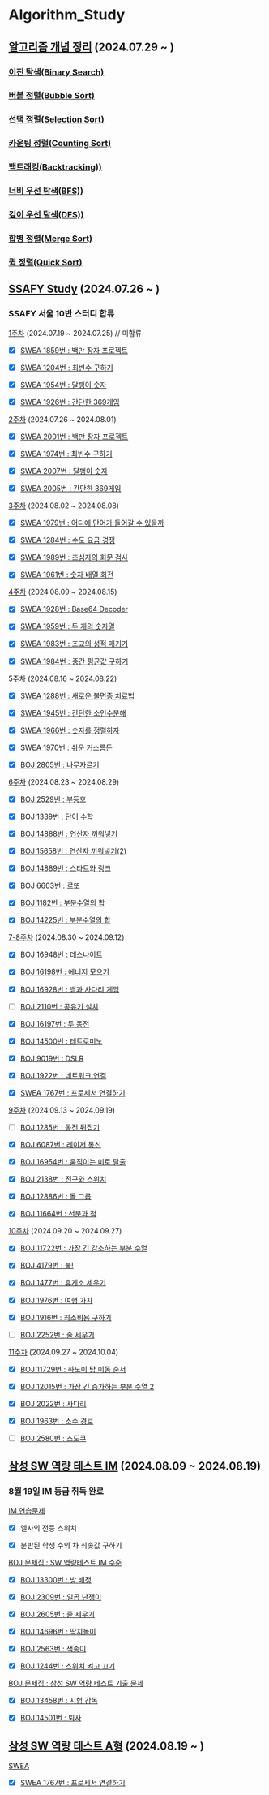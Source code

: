 # Algorithm_Study

## [알고리즘 개념 정리](https://github.com/EliteZer0/Algorithm_Study/tree/main/Concepts_Study) (2024.07.29 ~ )

### [이진 탐색(Binary Search)](https://github.com/EliteZer0/Algorithm_Study/tree/main/Concepts_Study/BinarySearch)

### [버블 정렬(Bubble Sort)](https://github.com/EliteZer0/Algorithm_Study/tree/main/Concepts_Study/BubbleSort)

### [선택 정렬(Selection Sort)](https://github.com/EliteZer0/Algorithm_Study/tree/main/Concepts_Study/SelectionSort)

### [카운팅 정렬(Counting Sort)](https://github.com/EliteZer0/Algorithm_Study/tree/main/Concepts_Study/CountingSort)

### [백트래킹(Backtracking))](https://github.com/EliteZer0/Algorithm_Study/tree/main/Concepts_Study/Backtracking)

### [너비 우선 탐색(BFS))](https://github.com/EliteZer0/Algorithm_Study/tree/main/Concepts_Study/BFS)

### [깊이 우선 탐색(DFS))](https://github.com/EliteZer0/Algorithm_Study/tree/main/Concepts_Study/BFS)

### [합병 정렬(Merge Sort)](https://github.com/EliteZer0/Algorithm_Study/tree/main/Concepts_Study/MergeSort)

### [퀵 정렬(Quick Sort)](https://github.com/EliteZer0/Algorithm_Study/tree/main/Concepts_Study/QuickSort)

## [SSAFY Study](https://github.com/EliteZer0/Algorithm_Study/tree/main/SSAFY_Study) (2024.07.26 ~ )

### **SSAFY 서울 10반 스터디 합류**

[1주차](https://github.com/EliteZer0/Algorithm_Study/tree/main/SSAFY_Study/W1) (2024.07.19 ~ 2024.07.25) // 미합류

- [x] [SWEA 1859번 : 백만 장자 프로젝트](https://swexpertacademy.com/main/code/problem/problemDetail.do?contestProbId=AV5LrsUaDxcDFAXc&categoryId=AV5LrsUaDxcDFAXc&categoryType=CODE&problemTitle=1859&orderBy=FIRST_REG_DATETIME&selectCodeLang=ALL&select-1=&pageSize=10&pageIndex=1)

- [x] [SWEA 1204번 : 최빈수 구하기](https://swexpertacademy.com/main/code/problem/problemDetail.do?contestProbId=AV13zo1KAAACFAYh&categoryId=AV13zo1KAAACFAYh&categoryType=CODE&problemTitle=1204&orderBy=FIRST_REG_DATETIME&selectCodeLang=ALL&select-1=&pageSize=10&pageIndex=1&&&&&&&&&)

- [x] [SWEA 1954번 : 달팽이 숫자](https://swexpertacademy.com/main/code/problem/problemDetail.do?contestProbId=AV5PobmqAPoDFAUq&categoryId=AV5PobmqAPoDFAUq&categoryType=CODE&problemTitle=1954&orderBy=FIRST_REG_DATETIME&selectCodeLang=ALL&select-1=&pageSize=10&pageIndex=1)

- [x] [SWEA 1926번 : 간단한 369게임](https://swexpertacademy.com/main/code/problem/problemDetail.do?contestProbId=AV5PTeo6AHUDFAUq&categoryId=AV5PTeo6AHUDFAUq&categoryType=CODE&problemTitle=1926&orderBy=FIRST_REG_DATETIME&selectCodeLang=ALL&select-1=&pageSize=10&pageIndex=1)

[2주차](https://github.com/EliteZer0/Algorithm_Study/tree/main/SSAFY_Study/W2) (2024.07.26 ~ 2024.08.01)

- [x] [SWEA 2001번 : 백만 장자 프로젝트](https://swexpertacademy.com/main/code/problem/problemDetail.do?contestProbId=AV5LrsUaDxcDFAXc&categoryId=AV5LrsUaDxcDFAXc&categoryType=CODE&problemTitle=1859&orderBy=FIRST_REG_DATETIME&selectCodeLang=ALL&select-1=&pageSize=10&pageIndex=1)

- [x] [SWEA 1974번 : 최빈수 구하기](https://swexpertacademy.com/main/code/problem/problemDetail.do?contestProbId=AV13zo1KAAACFAYh&categoryId=AV13zo1KAAACFAYh&categoryType=CODE&problemTitle=1204&orderBy=FIRST_REG_DATETIME&selectCodeLang=ALL&select-1=&pageSize=10&pageIndex=1&&&&&&&&&)

- [x] [SWEA 2007번 : 달팽이 숫자](https://swexpertacademy.com/main/code/problem/problemDetail.do?contestProbId=AV5PobmqAPoDFAUq&categoryId=AV5PobmqAPoDFAUq&categoryType=CODE&problemTitle=1954&orderBy=FIRST_REG_DATETIME&selectCodeLang=ALL&select-1=&pageSize=10&pageIndex=1)

- [x] [SWEA 2005번 : 간단한 369게임](https://swexpertacademy.com/main/code/problem/problemDetail.do?contestProbId=AV5PTeo6AHUDFAUq&categoryId=AV5PTeo6AHUDFAUq&categoryType=CODE&problemTitle=1926&orderBy=FIRST_REG_DATETIME&selectCodeLang=ALL&select-1=&pageSize=10&pageIndex=1)

[3주차](https://github.com/EliteZer0/Algorithm_Study/tree/main/SSAFY_Study/W3) (2024.08.02 ~ 2024.08.08)

- [x] [SWEA 1979번 : 어디에 단어가 들어갈 수 있을까](https://swexpertacademy.com/main/code/problem/problemDetail.do?contestProbId=AV5PuPq6AaQDFAUq&categoryId=AV5PuPq6AaQDFAUq&categoryType=CODE&problemTitle=1979&orderBy=FIRST_REG_DATETIME&selectCodeLang=ALL&select-1=&pageSize=10&pageIndex=1)

- [x] [SWEA 1284번 : 수도 요금 경쟁](https://swexpertacademy.com/main/code/problem/problemDetail.do?contestProbId=AV189xUaI8UCFAZN&categoryId=AV189xUaI8UCFAZN&categoryType=CODE&problemTitle=1284&orderBy=FIRST_REG_DATETIME&selectCodeLang=ALL&select-1=&pageSize=10&pageIndex=1)

- [x] [SWEA 1989번 : 초심자의 회문 검사](https://swexpertacademy.com/main/code/problem/problemDetail.do?contestProbId=AV5PyTLqAf4DFAUq&categoryId=AV5PyTLqAf4DFAUq&categoryType=CODE&problemTitle=1989&orderBy=FIRST_REG_DATETIME&selectCodeLang=ALL&select-1=&pageSize=10&pageIndex=1)

- [x] [SWEA 1961번 : 숫자 배열 회전](https://swexpertacademy.com/main/code/problem/problemDetail.do?contestProbId=AV5Pq-OKAVYDFAUq&categoryId=AV5Pq-OKAVYDFAUq&categoryType=CODE&problemTitle=1961&orderBy=FIRST_REG_DATETIME&selectCodeLang=ALL&select-1=&pageSize=10&pageIndex=1)

[4주차](https://github.com/EliteZer0/Algorithm_Study/tree/main/SSAFY_Study/W4) (2024.08.09 ~ 2024.08.15)

- [x] [SWEA 1928번 : Base64 Decoder](https://swexpertacademy.com/main/code/problem/problemDetail.do?contestProbId=AV5PR4DKAG0DFAUq&categoryId=AV5PR4DKAG0DFAUq&categoryType=CODE&problemTitle=1928&orderBy=FIRST_REG_DATETIME&selectCodeLang=ALL&select-1=&pageSize=10&pageIndex=1)

- [x] [SWEA 1959번 : 두 개의 숫자열](https://swexpertacademy.com/main/code/problem/problemDetail.do?contestProbId=AV5PpoFaAS4DFAUq&categoryId=AV5PpoFaAS4DFAUq&categoryType=CODE&problemTitle=1959&orderBy=FIRST_REG_DATETIME&selectCodeLang=ALL&select-1=&pageSize=10&pageIndex=1)

- [x] [SWEA 1983번 : 조교의 성적 매기기](https://swexpertacademy.com/main/code/problem/problemDetail.do?contestProbId=AV5PwGK6AcIDFAUq&categoryId=AV5PwGK6AcIDFAUq&categoryType=CODE&problemTitle=1983&orderBy=FIRST_REG_DATETIME&selectCodeLang=ALL&select-1=&pageSize=10&pageIndex=1)

- [x] [SWEA 1984번 : 중간 평균값 구하기](https://swexpertacademy.com/main/code/problem/problemDetail.do?contestProbId=AV5Pw_-KAdcDFAUq)

[5주차](https://github.com/EliteZer0/Algorithm_Study/tree/main/SSAFY_Study/W5) (2024.08.16 ~ 2024.08.22)

- [x] [SWEA 1288번 : 새로운 불면증 치료법](https://swexpertacademy.com/main/code/problem/problemDetail.do?contestProbId=AV18_yw6I9MCFAZN&categoryId=AV18_yw6I9MCFAZN&categoryType=CODE&problemTitle=1288&orderBy=FIRST_REG_DATETIME&selectCodeLang=ALL&select-1=&pageSize=10&pageIndex=1)

- [x] [SWEA 1945번 : 간단한 소인수분해](https://swexpertacademy.com/main/code/problem/problemDetail.do?contestProbId=AV5Pl0Q6ANQDFAUq&categoryId=AV5Pl0Q6ANQDFAUq&categoryType=CODE&problemTitle=1945&orderBy=FIRST_REG_DATETIME&selectCodeLang=ALL&select-1=&pageSize=10&pageIndex=1&&&&&&&&&)

- [x] [SWEA 1966번 : 숫자를 정렬하자](https://swexpertacademy.com/main/code/problem/problemDetail.do?contestProbId=AV5PrmyKAWEDFAUq&categoryId=AV5PrmyKAWEDFAUq&categoryType=CODE&problemTitle=1966&orderBy=FIRST_REG_DATETIME&selectCodeLang=ALL&select-1=&pageSize=10&pageIndex=1&&&&&&&&&)

- [x] [SWEA 1970번 : 쉬운 거스름돈](https://swexpertacademy.com/main/code/problem/problemDetail.do?contestProbId=AV5PsIl6AXIDFAUq)

- [x] [BOJ 2805번 : 나무자르기](https://www.acmicpc.net/problem/2805)

[6주차](https://github.com/EliteZer0/Algorithm_Study/tree/main/SSAFY_Study/W6) (2024.08.23 ~ 2024.08.29)

- [x] [BOJ 2529번 : 부등호](https://www.acmicpc.net/problem/2529)

- [x] [BOJ 1339번 : 단어 수학](https://www.acmicpc.net/problem/1339)

- [x] [BOJ 14888번 : 연산자 끼워넣기](https://www.acmicpc.net/problem/14888)

- [x] [BOJ 15658번 : 연산자 끼워넣기(2)](https://www.acmicpc.net/problem/15658)

- [x] [BOJ 14889번 : 스타트와 링크](https://www.acmicpc.net/problem/14889)

- [x] [BOJ 6603번 : 로또](https://www.acmicpc.net/problem/6603)

- [x] [BOJ 1182번 : 부분수열의 합](https://www.acmicpc.net/problem/1182)

- [x] [BOJ 14225번 : 부분수열의 합](https://www.acmicpc.net/problem/14225)

[7-8주차](https://github.com/EliteZer0/Algorithm_Study/tree/main/SSAFY_Study/W7) (2024.08.30 ~ 2024.09.12)

- [x] [BOJ 16948번 : 데스나이트](https://www.acmicpc.net/problem/16948)

- [x] [BOJ 16198번 : 에너지 모으기](https://www.acmicpc.net/problem/16198)

- [x] [BOJ 16928번 : 뱀과 사다리 게임](https://www.acmicpc.net/problem/16928)

- [ ] [BOJ 2110번 :  공유기 설치](https://www.acmicpc.net/problem/2110)

- [x] [BOJ 16197번 : 두 동전](https://www.acmicpc.net/problem/16197)

- [x] [BOJ 14500번 : 테트로미노](https://www.acmicpc.net/problem/14500)

- [x] [BOJ 9019번 : DSLR](https://www.acmicpc.net/problem/9019)

- [x] [BOJ 1922번 : 네트워크 연결](https://www.acmicpc.net/problem/1922)

- [x] [SWEA 1767번 : 프로세서 연결하기](https://swexpertacademy.com/main/code/problem/problemDetail.do?contestProbId=AV4suNtaXFEDFAUf)

[9주차](https://github.com/EliteZer0/Algorithm_Study/tree/main/SSAFY_Study/W9) (2024.09.13 ~ 2024.09.19)

- [ ] [BOJ 1285번 : 동전 뒤집기](https://www.acmicpc.net/problem/1285)

- [x] [BOJ 6087번 : 레이저 통신](https://www.acmicpc.net/problem/6087)

- [x] [BOJ 16954번 : 움직이는 미로 탈출](https://www.acmicpc.net/problem/16954)

- [x] [BOJ 2138번 :  전구와 스위치](https://www.acmicpc.net/problem/2138)

- [x] [BOJ 12886번 : 돌 그룹](https://www.acmicpc.net/problem/12886)

- [x] [BOJ 11664번 : 선분과 점](https://www.acmicpc.net/problem/11664)

[10주차](https://github.com/EliteZer0/Algorithm_Study/tree/main/SSAFY_Study/W10) (2024.09.20 ~ 2024.09.27)

- [x] [BOJ 11722번 : 가장 긴 감소하는 부분 수열](https://www.acmicpc.net/problem/11722)
	 
- [x] [BOJ 4179번 : 불!](https://www.acmicpc.net/problem/4179)

- [x] [BOJ 1477번 : 휴게소 세우기](https://www.acmicpc.net/problem/1477)

- [x] [BOJ 1976번 :  여행 가자](https://www.acmicpc.net/problem/1976)

- [x] [BOJ 1916번 : 최소비용 구하기](https://www.acmicpc.net/problem/1916)

- [ ] [BOJ 2252번 : 줄 세우기](https://www.acmicpc.net/problem/2252)

[11주차](https://github.com/EliteZer0/Algorithm_Study/tree/main/SSAFY_Study/W11) (2024.09.27 ~ 2024.10.04)
	 
- [x] [BOJ 11729번 : 하노이 탑 이동 순서](https://www.acmicpc.net/problem/11729)
	 	 
- [x] [BOJ 12015번 : 가장 긴 증가하는 부분 수열 2](https://www.acmicpc.net/problem/12015)

- [x] [BOJ 2022번 : 사다리](https://www.acmicpc.net/problem/2022)

- [x] [BOJ 1963번 :  소수 경로](https://www.acmicpc.net/problem/1963)

- [ ] [BOJ 2580번 : 스도쿠](https://www.acmicpc.net/problem/2580)


## [삼성 SW 역량 테스트 IM](https://github.com/EliteZer0/Algorithm_Study/tree/main/IM_Practice) (2024.08.09 ~ 2024.08.19)

### 8월 19일 IM 등급 취득 완료

[IM 연습문제](https://github.com/EliteZer0/Algorithm_Study/tree/main/IM_Practice/IM_Exercise)

- [x] 엘사의 전등 스위치

- [x] 분반된 학생 수의 차 최솟값 구하기

[BOJ 문제집 : SW 역량테스트 IM 수준](https://github.com/EliteZer0/Algorithm_Study/tree/main/IM_Practice/BOJ_Workbook_10168)

- [x] [BOJ 13300번 : 방 배정](https://www.acmicpc.net/problem/13300)

- [x] [BOJ 2309번 : 일곱 난쟁이](https://www.acmicpc.net/problem/2309)

- [x] [BOJ 2605번 : 줄 세우기](https://www.acmicpc.net/problem/2605)

- [x] [BOJ 14696번 : 딱지놀이](https://www.acmicpc.net/problem/14696)

- [x] [BOJ 2563번 : 색종이](https://www.acmicpc.net/problem/2563)

- [x] [BOJ 1244번 : 스위치 켜고 끄기](https://www.acmicpc.net/problem/1244)

[BOJ 문제집 : 삼성 SW 역량 테스트 기출 문제](https://github.com/EliteZer0/Algorithm_Study/tree/main/IM_Practice/BOJ_Workbook_1152)

- [x] [BOJ 13458번 : 시험 감독](https://www.acmicpc.net/problem/13458)

- [x] [BOJ 14501번 : 퇴사](https://www.acmicpc.net/problem/14501)

## [삼성 SW 역량 테스트 A형](https://github.com/EliteZer0/Algorithm_Study/tree/main/A_Practice) (2024.08.19 ~ )

[SWEA](https://github.com/EliteZer0/Algorithm_Study/tree/main/A_Practice/SWEA)

- [x] [SWEA 1767번 : 프로세서 연결하기](https://swexpertacademy.com/main/code/problem/problemDetail.do?contestProbId=AV4suNtaXFEDFAUf)